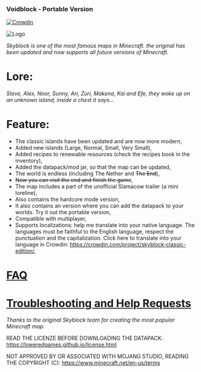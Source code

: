 ### Voidblock - Portable Version

[![Crowdin](https://badges.crowdin.net/skyblock-classic-edition/localized.svg)](https://crowdin.com/project/skyblock-classic-edition)

![Logo](https://github.com/user-attachments/assets/e9622075-a83e-44e8-9683-da2e90a1b7c9)

_Skyblock is one of the most famous maps in Minecraft. the original has been updated and now supports all future versions of Minecraft._

# Lore:

_Steve, Alex, Noor, Sunny, Ari, Zuri, Makena, Kai and Efe, they woke up on an unknown island, inside a chest it says..._

# Feature:

- The classic islands have been updated and are now more modern,
- Added new islands (Large, Normal, Small, Very Small),
- Added recipes to renewable resources (check the recipes book in the inventory),
- Added the datapack/mod jar, so that the map can be updated,
- The world is endless (including The Nether and ~~The End~~),
- ~~Now you can visit the end and finish the game~~,
- The map includes a part of the unofficial Slamacow trailer (a mini loreline),
- Also contains the hardcore mode version,
- It also contains an version where you can add the datapack to your worlds. Try it out the portable version,
- Compatible with multiplayer,
- Supports localizations: help me translate into your native language. The languages must be faithful to the English language, respect the punctuation and the capitalization. Click here to translate into your language in Crowdin: https://crowdin.com/project/skyblock-classic-edition/,

# [FAQ](https://loweredgames.github.io./faq.html)
# [Troubleshooting and Help Requests](https://loweredgames.github.io./help.html)

_Thanks to the original Skyblock team for creating the most popular Minecraft map._

READ THE LICENZE BEFORE DOWNLOADING THE DATAPACK:
https://loweredgames.github.io/license.html

NOT APPROVED BY OR ASSOCIATED WITH MOJANG STUDIO, READING THE COPYRIGHT (C):
https://www.minecraft.net/en-us/terms